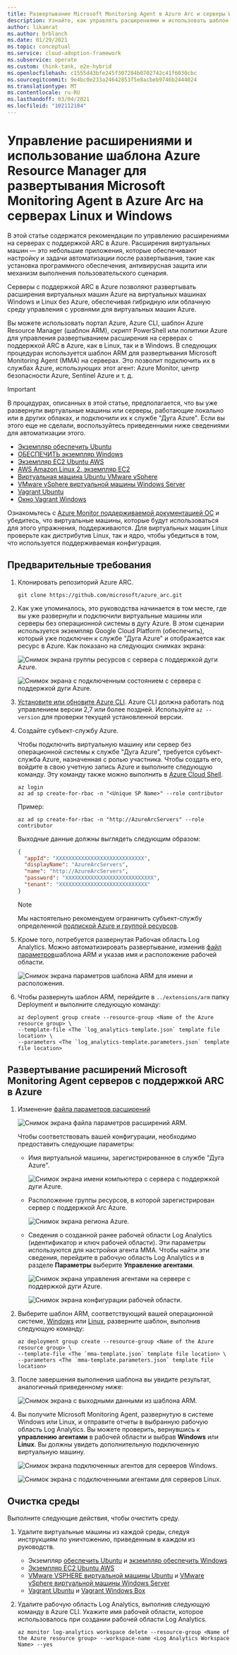 ```yaml
---
title: Развертывание Microsoft Monitoring Agent в Azure Arc и серверы Windows
description: Узнайте, как управлять расширениями и использовать шаблон Azure Resource Manager для развертывания Microsoft Monitoring Agent в Azure Arc и Windows Servers.
author: likamrat
ms.author: brblanch
ms.date: 01/29/2021
ms.topic: conceptual
ms.service: cloud-adoption-framework
ms.subservice: operate
ms.custom: think-tank, e2e-hybrid
ms.openlocfilehash: c1555d43bfe245f307284b0702742c41f6030cbc
ms.sourcegitcommit: 9e4bc0e233a24642853f5e8acbeb9746b2444024
ms.translationtype: MT
ms.contentlocale: ru-RU
ms.lasthandoff: 03/04/2021
ms.locfileid: "102112184"
---
```

# <a name="manage-extensions-and-use-an-azure-resource-manager-template-to-deploy-microsoft-monitoring-agent-to-azure-arc-linux-and-windows-servers"></a>Управление расширениями и использование шаблона Azure Resource Manager для развертывания Microsoft Monitoring Agent в Azure Arc на серверах Linux и Windows

В этой статье содержатся рекомендации по управлению расширениями на серверах с поддержкой ARC в Azure. Расширения виртуальных машин — это небольшие приложения, которые обеспечивают настройку и задачи автоматизации после развертывания, такие как установка программного обеспечения, антивирусная защита или механизм выполнения пользовательского сценария.

Серверы с поддержкой ARC в Azure позволяют развертывать расширения виртуальных машин Azure на виртуальных машинах Windows и Linux без Azure, обеспечивая гибридную или облачную среду управления с уровнями для виртуальных машин Azure.

Вы можете использовать портал Azure, Azure CLI, шаблон Azure Resource Manager (шаблон ARM), скрипт PowerShell или политики Azure для управления развертыванием расширения на серверах с поддержкой ARC в Azure, как в Linux, так и в Windows. В следующих процедурах используется шаблон ARM для развертывания Microsoft Monitoring Agent (MMA) на серверах. Это позволит подключить их в службах Azure, использующих этот агент: Azure Monitor, центр безопасности Azure, Sentinel Azure и т. д.

> [!IMPORTANT]
> В процедурах, описанных в этой статье, предполагается, что вы уже развернули виртуальные машины или серверы, работающие локально или в других облаках, и подключили их к службе "Дуга Azure". Если вы этого еще не сделали, воспользуйтесь приведенными ниже сведениями для автоматизации этого.

- [Экземпляр обеспечить Ubuntu](./gcp-terraform-ubuntu.md)
- [ОБЕСПЕЧИТЬ экземпляр Windows](./gcp-terraform-windows.md)
- [Экземпляр EC2 Ubuntu AWS](./aws-terraform-ubuntu.md)
- [AWS Amazon Linux 2, экземпляр EC2](./aws-terraform-al2.md)
- [Виртуальная машина Ubuntu VMware vSphere](./vmware-terraform-ubuntu.md)
- [VMware vSphere виртуальной машины Windows Server](./vmware-terraform-windows.md)
- [Vagrant Ubuntu](./local-vagrant-ubuntu.md)
- [Окно Vagrant Windows](./local-vagrant-windows.md)

Ознакомьтесь с [Azure Monitor поддерживаемой документацией ОС](/azure/azure-monitor/vm/vminsights-enable-overview#supported-operating-systems) и убедитесь, что виртуальные машины, которые будут использоваться для этого упражнения, поддерживаются. Для виртуальных машин Linux проверьте как дистрибутив Linux, так и ядро, чтобы убедиться в том, что используется поддерживаемая конфигурация.

## <a name="prerequisites"></a>Предварительные требования

1. Клонировать репозиторий Azure ARC.

    ```console
    git clone https://github.com/microsoft/azure_arc.git
    ```

2. Как уже упоминалось, это руководства начинается в том месте, где вы уже развернули и подключили виртуальные машины или серверы без операционной системы в дугу Azure. В этом сценарии используется экземпляр Google Cloud Platform (обеспечить), который уже подключен к службе "Дуга Azure" и отображается как ресурс в Azure. Как показано на следующих снимках экрана:

    ![Снимок экрана группы ресурсов с сервера с поддержкой дуги Azure.](./media/arc-vm-extension-mma/mma-resource-group.png)

    ![Снимок экрана с подключенным состоянием с сервера с поддержкой дуги Azure.](./media/arc-vm-extension-mma/mma-connected-status.png)

3. [Установите или обновите Azure CLI](/cli/azure/install-azure-cli). Azure CLI должна работать под управлением версии 2,7 или более поздней. Используйте `az --version` для проверки текущей установленной версии.

4. Создайте субъект-службу Azure.

    Чтобы подключить виртуальную машину или сервер без операционной системы к службе "Дуга Azure", требуется субъект-служба Azure, назначенная с ролью участника. Чтобы создать его, войдите в свою учетную запись Azure и выполните следующую команду. Эту команду также можно выполнить в [Azure Cloud Shell](https://shell.azure.com/).

    ```console
    az login
    az ad sp create-for-rbac -n "<Unique SP Name>" --role contributor
    ```

    Пример:

    ```console
    az ad sp create-for-rbac -n "http://AzureArcServers" --role contributor
    ```

    Выходные данные должны выглядеть следующим образом:

    ```json
    {
      "appId": "XXXXXXXXXXXXXXXXXXXXXXXXXXXX",
      "displayName": "AzureArcServers",
      "name": "http://AzureArcServers",
      "password": "XXXXXXXXXXXXXXXXXXXXXXXXXXXX",
      "tenant": "XXXXXXXXXXXXXXXXXXXXXXXXXXXX"
    }
    ```

    > [!NOTE]
    > Мы настоятельно рекомендуем ограничить субъект-службу определенной [подпиской Azure и группой ресурсов](/cli/azure/ad/sp).

5. Кроме того, потребуется развернутая Рабочая область Log Analytics. Можно автоматизировать развертывание, изменив [файл параметров](https://github.com/microsoft/azure_arc/blob/main/azure_arc_servers_jumpstart/extensions/arm/log_analytics-template.parameters.json)шаблона ARM и указав имя и расположение рабочей области.

    ![Снимок экрана параметров шаблона ARM для имени и расположения.](./media/arc-vm-extension-mma/parameters-file-1.png)

6. Чтобы развернуть шаблон ARM, перейдите в `../extensions/arm` папку Deployment и выполните следующую команду:

    ```console
    az deployment group create --resource-group <Name of the Azure resource group> \
    --template-file <The `log_analytics-template.json` template file location> \
    --parameters <The `log_analytics-template.parameters.json` template file location>
    ```

## <a name="azure-arc-enabled-servers-microsoft-monitoring-agent-extension-deployment"></a>Развертывание расширений Microsoft Monitoring Agent серверов с поддержкой ARC в Azure

1. Изменение [файла параметров расширений](https://github.com/microsoft/azure_arc/blob/main/azure_arc_servers_jumpstart/extensions/arm/mma-template.parameters.json)

    ![Снимок экрана файла параметров расширений ARM.](./media/arc-vm-extension-mma/parameters-file-2.png)

    Чтобы соответствовать вашей конфигурации, необходимо предоставить следующие параметры:

    - Имя виртуальной машины, зарегистрированное в службе "Дуга Azure".

      ![Снимок экрана имени компьютера с сервера с поддержкой дуги Azure.](./media/arc-vm-extension-mma/mma-machine-name.png)

    - Расположение группы ресурсов, в которой зарегистрирован сервер с поддержкой Arc Azure.

      ![Снимок экрана региона Azure.](./media/arc-vm-extension-mma/mma-azure-region.png)

    - Сведения о созданной ранее рабочей области Log Analytics (идентификатор и ключ рабочей области). Эти параметры используются для настройки агента MMA. Чтобы найти эти сведения, перейдите в рабочую область Log Analytics и в разделе **Параметры** выберите **Управление агентами**.

      ![Снимок экрана управления агентами на сервере с поддержкой дуги Azure.](./media/arc-vm-extension-mma/agents-management.png)

      ![Снимок экрана конфигурации рабочей области.](./media/arc-vm-extension-mma/mma-workspace-config.png)

2. Выберите шаблон ARM, соответствующий вашей операционной системе, [Windows](https://github.com/microsoft/azure_arc/blob/main/azure_arc_servers_jumpstart/extensions/arm/mma-template-windows.json) или [Linux](https://github.com/microsoft/azure_arc/blob/main/azure_arc_servers_jumpstart/extensions/arm/mma-template-linux.json), разверните шаблон, выполнив следующую команду:

    ```console
    az deployment group create --resource-group <Name of the Azure resource group> \
    --template-file <The `mma-template.json` template file location> \
    --parameters <The `mma-template.parameters.json` template file location>
    ```

3. После завершения выполнения шаблона вы увидите результат, аналогичный приведенному ниже:

    ![Снимок экрана с выходными данными из шаблона ARM.](./media/arc-vm-extension-mma/mma-output.png)

4. Вы получите Microsoft Monitoring Agent, развернутую в системе Windows или Linux, и отправите отчеты в выбранную рабочую область Log Analytics. Вы можете проверить, вернувшись к **управлению агентами** в рабочей области и выбрав **Windows** или **Linux**. Вы должны увидеть дополнительную подключенную виртуальную машину.

    ![Снимок экрана подключенных агентов для серверов Windows.](./media/arc-vm-extension-mma/windows-agents.png)

    ![Снимок экрана с подключенными агентами для серверов Linux.](./media/arc-vm-extension-mma/linux-agents.png)

## <a name="clean-up-your-environment"></a>Очистка среды

Выполните следующие действия, чтобы очистить среду.

1. Удалите виртуальные машины из каждой среды, следуя инструкциям по уничтожению, приведенным в каждом из руководств.

    - Экземпляр [обеспечить Ubuntu](./gcp-terraform-ubuntu.md) и [экземпляр обеспечить Windows](./gcp-terraform-windows.md)
    - [Экземпляр EC2 Ubuntu AWS](./aws-terraform-ubuntu.md)
    - [VMware VSPHERE виртуальной машины Ubuntu](./vmware-terraform-ubuntu.md) и [VMware vSphere виртуальной машины Windows Server](./vmware-terraform-windows.md)
    - [Vagrant Ubuntu](./local-vagrant-ubuntu.md) и [Vagrant Windows Box](./local-vagrant-windows.md)

2. Удалите рабочую область Log Analytics, выполнив следующую команду в Azure CLI. Укажите имя рабочей области, которое использовалось при создании рабочей области Log Analytics.

    ```console
    az monitor log-analytics workspace delete --resource-group <Name of the Azure resource group> --workspace-name <Log Analytics Workspace Name> --yes
    ```
